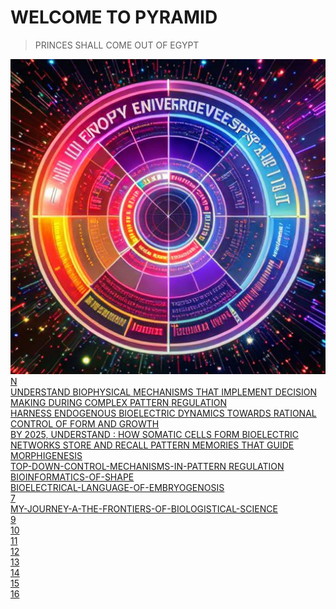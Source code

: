 # WELCOME TO PYRAMID
> PRINCES SHALL COME OUT OF EGYPT

![1000000065](https://raw.githubusercontent.com/movicolon/PYRAMID/refs/heads/main/sphere.jpg)
[N](https://raw.githubusercontent.com/movicolon/PYRAMID/main/N)  
[UNDERSTAND BIOPHYSICAL MECHANISMS 
THAT IMPLEMENT DECISION MAKING DURING COMPLEX PATTERN REGULATION ](https://raw.githubusercontent.com/movicolon/PYRAMID/main/1)  
[HARNESS ENDOGENOUS BIOELECTRIC DYNAMICS 
TOWARDS RATIONAL CONTROL OF FORM 
AND GROWTH](https://raw.githubusercontent.com/movicolon/PYRAMID/main/2)  
[BY 2025, UNDERSTAND : HOW SOMATIC
CELLS FORM BIOELECTRIC NETWORKS
STORE AND RECALL PATTERN MEMORIES THAT GUIDE 
MORPHIGENESIS](https://raw.githubusercontent.com/movicolon/PYRAMID/main/3)  
[TOP-DOWN-CONTROL-MECHANISMS-IN-PATTERN 
REGULATION](https://raw.githubusercontent.com/movicolon/PYRAMIDmain/18)  
[BIOINFORMATICS-OF-SHAPE](https://raw.githubusercontent.com/movicolon/PYRAMID/main/5)  
[BIOELECTRICAL-LANGUAGE-OF-EMBRYOGENOSIS](https://raw.githubusercontent.com/movicolon/PYRAMIDmain/128)  
[7](https://raw.githubusercontent.com/movicolon/PYRAMIDmain/13)  
[MY-JOURNEY-A-THE-FRONTIERS-OF-BIOLOGISTICAL-SCIENCE](https://raw.githubusercontent.com/movicolon/PYRAMID/main/8)  
[9](https://raw.githubusercontent.com/movicolon/PYRAMID/main/9)  
[10](https://raw.githubusercontent.com/movicolon/PYRAMID/main/10)  
[11](https://raw.githubusercontent.com/movicolon/PYRAMID/main/11)  
[12](https://raw.githubusercontent.com/movicolon/PYRAMID/main/12)  
[13](https://raw.githubusercontent.com/movicolon/PYRAMID/main/13)  
[14](https://raw.githubusercontent.com/movicolon/PYRAMID/main/14)  
[15](https://raw.githubusercontent.com/movicolon/PYRAMID/main/15)  
[16](https://raw.githubusercontent.com/movicolon/PYRAMID/main/16)  
